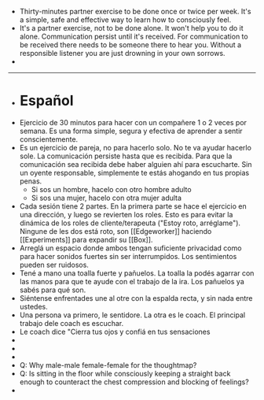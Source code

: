 - Thirty-minutes partner exercise to be done once or twice per week. It's a simple, safe and effective way to learn how to consciously feel.
- It's a partner exercise, not to be done alone. It won't help you to do it alone. Communication persist until it's received. For communication to be received there needs to be someone there to hear you. Without a responsible listener you are just drowning in your own sorrows.
-
- ----
- # Español
- Ejercicio de 30 minutos para hacer con un compañere 1 o 2 veces por semana. Es una forma simple, segura y efectiva de aprender a sentir conscientemente.
- Es un ejercicio de pareja, no para hacerlo solo. No te va ayudar hacerlo sole. La comunicación persiste hasta que es recibida. Para que la comunicación sea recibida debe haber alguien ahí para escucharte. Sin un oyente responsable, simplemente te estás ahogando en tus propias penas.
	- Si sos un hombre, hacelo con otro hombre adulto
	- Si sos una mujer, hacelo con otra mujer adulta
- Cada sesión tiene 2 partes. En la primera parte se hace el ejercicio en una dirección, y luego se revierten los roles. Esto es para evitar la dinámica de los roles de cliente/terapeuta ("Estoy roto, arréglame"). Ningune de les dos está roto, son [[Edgeworker]] haciendo [[Experiments]] para expandir su [[Box]].
- Arreglá un espacio donde ambos tengan suficiente privacidad como para hacer sonidos fuertes sin ser interrumpidos. Los sentimientos pueden ser ruidosos.
- Tené a mano una toalla fuerte y pañuelos. La toalla la podés agarrar con las manos para que te ayude con el trabajo de la ira. Los pañuelos ya sabés para qué son.
- Siéntense enfrentades une al otre con la espalda recta, y sin nada entre ustedes.
- Una persona va primero, le sentidore. La otra es le coach. El principal trabajo dele coach es escuchar.
- Le coach dice "Cierra tus ojos y confiá en tus sensaciones
-
-
-
- Q: Why male-male female-female for the thoughtmap?
- Q: Is sitting in the floor while consciously keeping a straight back enough to counteract the chest compression and blocking of feelings?
-